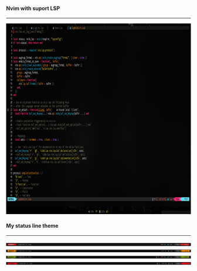 #### Nvim with suport LSP
  ---
<img src="images/2022-10-24-215337_1366x768_scrot.png" alt="Main screen theme 4" height="520">

#### My status line theme
  ---
<img src="images/line-normal.jpg" alt="Main screen theme 4">
<img src="images/line-insert.jpg" alt="Main screen theme 4">
<img src="images/line-visual.jpg" alt="Main screen theme 4">
<img src="images/line-command.jpg" alt="Main screen theme 4">
